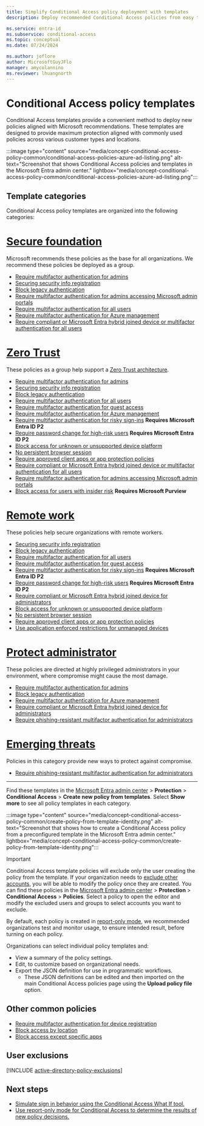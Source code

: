 ```yaml
---
title: Simplify Conditional Access policy deployment with templates
description: Deploy recommended Conditional Access policies from easy to use templates.

ms.service: entra-id
ms.subservice: conditional-access
ms.topic: conceptual
ms.date: 07/24/2024

ms.author: joflore
author: MicrosoftGuyJFlo
manager: amycolannino
ms.reviewer: lhuangnorth
---
```

# Conditional Access policy templates

Conditional Access templates provide a convenient method to deploy new policies aligned with Microsoft recommendations. These templates are designed to provide maximum protection aligned with commonly used policies across various customer types and locations. 

:::image type="content" source="media/concept-conditional-access-policy-common/conditional-access-policies-azure-ad-listing.png" alt-text="Screenshot that shows Conditional Access policies and templates in the Microsoft Entra admin center." lightbox="media/concept-conditional-access-policy-common/conditional-access-policies-azure-ad-listing.png":::

## Template categories

Conditional Access policy templates are organized into the following categories:

# [Secure foundation](#tab/secure-foundation)

Microsoft recommends these policies as the base for all organizations. We recommend these policies be deployed as a group.

- [Require multifactor authentication for admins](howto-conditional-access-policy-admin-mfa.md)
- [Securing security info registration](howto-conditional-access-policy-registration.md)
- [Block legacy authentication](howto-conditional-access-policy-block-legacy.md)
- [Require multifactor authentication for admins accessing Microsoft admin portals](how-to-policy-mfa-admin-portals.md)
- [Require multifactor authentication for all users](howto-conditional-access-policy-all-users-mfa.md)
- [Require multifactor authentication for Azure management](howto-conditional-access-policy-azure-management.md)
- [Require compliant or Microsoft Entra hybrid joined device or multifactor authentication for all users](howto-conditional-access-policy-compliant-device.md)

# [Zero Trust](#tab/zero-trust)

These policies as a group help support a [Zero Trust architecture](/security/zero-trust/deploy/identity).

- [Require multifactor authentication for admins](howto-conditional-access-policy-admin-mfa.md)
- [Securing security info registration](howto-conditional-access-policy-registration.md)
- [Block legacy authentication](howto-conditional-access-policy-block-legacy.md)
- [Require multifactor authentication for all users](howto-conditional-access-policy-all-users-mfa.md)
- [Require multifactor authentication for guest access](howto-policy-guest-mfa.md)
- [Require multifactor authentication for Azure management](howto-conditional-access-policy-azure-management.md)
- [Require multifactor authentication for risky sign-ins](howto-conditional-access-policy-risk.md) **Requires Microsoft Entra ID P2**
- [Require password change for high-risk users](howto-conditional-access-policy-risk-user.md) **Requires Microsoft Entra ID P2**
- [Block access for unknown or unsupported device platform](howto-policy-unknown-unsupported-device.md)
- [No persistent browser session](howto-policy-persistent-browser-session.md)
- [Require approved client apps or app protection policies](howto-policy-approved-app-or-app-protection.yml)
- [Require compliant or Microsoft Entra hybrid joined device or multifactor authentication for all users](howto-conditional-access-policy-compliant-device.md)
- [Require multifactor authentication for admins accessing Microsoft admin portals](how-to-policy-mfa-admin-portals.md)
- [Block access for users with insider risk](how-to-policy-insider-risk.md) **Requires Microsoft Purview**

# [Remote work](#tab/remote-work)

These policies help secure organizations with remote workers.

- [Securing security info registration](howto-conditional-access-policy-registration.md)
- [Block legacy authentication](howto-conditional-access-policy-block-legacy.md)
- [Require multifactor authentication for all users](howto-conditional-access-policy-all-users-mfa.md)
- [Require multifactor authentication for guest access](howto-policy-guest-mfa.md)
- [Require multifactor authentication for risky sign-ins](howto-conditional-access-policy-risk.md) **Requires Microsoft Entra ID P2**
- [Require password change for high-risk users](howto-conditional-access-policy-risk-user.md) **Requires Microsoft Entra ID P2**
- [Require compliant or Microsoft Entra hybrid joined device for administrators](howto-conditional-access-policy-compliant-device-admin.md)
- [Block access for unknown or unsupported device platform](howto-policy-unknown-unsupported-device.md)
- [No persistent browser session](howto-policy-persistent-browser-session.md)
- [Require approved client apps or app protection policies](howto-policy-approved-app-or-app-protection.yml)
- [Use application enforced restrictions for unmanaged devices](howto-policy-app-enforced-restriction.md)

# [Protect administrator](#tab/protect-administrator)

These policies are directed at highly privileged administrators in your environment, where compromise might cause the most damage.

- [Require multifactor authentication for admins](howto-conditional-access-policy-admin-mfa.md)
- [Block legacy authentication](howto-conditional-access-policy-block-legacy.md)
- [Require multifactor authentication for Azure management](howto-conditional-access-policy-azure-management.md)
- [Require compliant or Microsoft Entra hybrid joined device for administrators](howto-conditional-access-policy-compliant-device-admin.md)
- [Require phishing-resistant multifactor authentication for administrators](how-to-policy-phish-resistant-admin-mfa.md)

# [Emerging threats](#tab/emerging-threats)

Policies in this category provide new ways to protect against compromise.

- [Require phishing-resistant multifactor authentication for administrators](how-to-policy-phish-resistant-admin-mfa.md)

---

Find these templates in the [Microsoft Entra admin center](https://entra.microsoft.com) > **Protection** > **Conditional Access** > **Create new policy from templates**. Select **Show more** to see all policy templates in each category.

:::image type="content" source="media/concept-conditional-access-policy-common/create-policy-from-template-identity.png" alt-text="Screenshot that shows how to create a Conditional Access policy from a preconfigured template in the Microsoft Entra admin center." lightbox="media/concept-conditional-access-policy-common/create-policy-from-template-identity.png":::

> [!IMPORTANT]
> Conditional Access template policies will exclude only the user creating the policy from the template. If your organization needs to [exclude other accounts](~/identity/role-based-access-control/security-emergency-access.md), you will be able to modify the policy once they are created. You can find these policies in the [Microsoft Entra admin center](https://entra.microsoft.com) > **Protection** > **Conditional Access** > **Policies**. Select a policy to open the editor and modify the excluded users and groups to select accounts you want to exclude.

By default, each policy is created in [report-only mode](concept-conditional-access-report-only.md), we recommended organizations test and monitor usage, to ensure intended result, before turning on each policy.

Organizations can select individual policy templates and:

- View a summary of the policy settings.
- Edit, to customize based on organizational needs.
- Export the JSON definition for use in programmatic workflows.
   - These JSON definitions can be edited and then imported on the main Conditional Access policies page using the **Upload policy file** option.

## Other common policies

- [Require multifactor authentication for device registration](how-to-policy-mfa-device-register-join.md)
- [Block access by location](howto-conditional-access-policy-location.yml)
- [Block access except specific apps](howto-conditional-access-policy-block-access.md)

## User exclusions
[!INCLUDE [active-directory-policy-exclusions](~/includes/entra-policy-exclude-user.md)]

## Next steps

- [Simulate sign in behavior using the Conditional Access What If tool.](troubleshoot-conditional-access-what-if.md)
- [Use report-only mode for Conditional Access to determine the results of new policy decisions.](concept-conditional-access-report-only.md)
